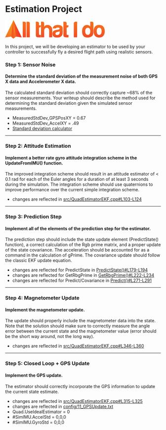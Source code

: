 # Estimation Project #
![All That I Do](./images/Logo.PNG)

In this project, we will be developing an estimator to be used by your controller to successfully fly a desired flight path using realistic sensors. 

### Step 1: Sensor Noise ###
#### Determine the standard deviation of the measurement noise of both GPS X data and Accelerometer X data. ####
The calculated standard deviation should correctly capture ~68% of the sensor measurements. Your writeup should describe the method used for determining the standard deviation given the simulated sensor measurements. 

- MeasuredStdDev_GPSPosXY = 0.67
- MeasuredStdDev_AccelXY = .49
- [Standard deviation calculator](/sensorNoise/sensorNoise.py)
 ----
### Step 2: Attitude Estimation ###
#### Implement a better rate gyro attitude integration scheme in the UpdateFromIMU() function. ####
The improved integration scheme should result in an attitude estimator of < 0.1 rad for each of the Euler angles for a duration of at least 3 seconds during the simulation. The integration scheme should use quaternions to improve performance over the current simple integration scheme. 

- changes are reflected in [src/QuadEstimatorEKF.cpp#L103-L124](src/QuadEstimatorEKF.cpp#L103-L124)

 ----
### Step 3: Prediction Step ###
#### Implement all of the elements of the prediction step for the estimator. ####
The prediction step should include the state update element (PredictState() function), a correct calculation of the Rgb prime matrix, and a proper update of the state covariance. The acceleration should be accounted for as a command in the calculation of gPrime. The covariance update should follow the classic EKF update equation. 

- changes are reflected for PredictState in [PredictState()#L179-L194](src/QuadEstimatorEKF.cpp#L179-L194)
- changes are reflected for GetRbgPrime in [GetRbgPrime()#L222-L234](src/QuadEstimatorEKF.cpp#L222-L234)
- changes are reflected for Predict/Covariance in [Predict()#L271-L291](src/QuadEstimatorEKF.cpp#L271-L291)

 ----
### Step 4: Magnetometer Update ###
#### Implement the magnetometer update. ####
The update should properly include the magnetometer data into the state. Note that the solution should make sure to correctly measure the angle error between the current state and the magnetometer value (error should be the short way around, not the long way). 

- changes are reflected in [src/QuadEstimatorEKF.cpp#L346-L360](src/QuadEstimatorEKF.cpp#L346-L360)

 ----
### Step 5: Closed Loop + GPS Update ###
#### Implement the GPS update. ####
The estimator should correctly incorporate the GPS information to update the current state estimate. 

- changes are reflected in [src/QuadEstimatorEKF.cpp#L315-L325](src/QuadEstimatorEKF.cpp#L315-L325)
- changes are reflected in [config/11_GPSUpdate.txt](config/11_GPSUpdate.txt)
- Quad.UseIdealEstimator = 0
- #SimIMU.AccelStd = 0,0,0
- #SimIMU.GyroStd = 0,0,0
